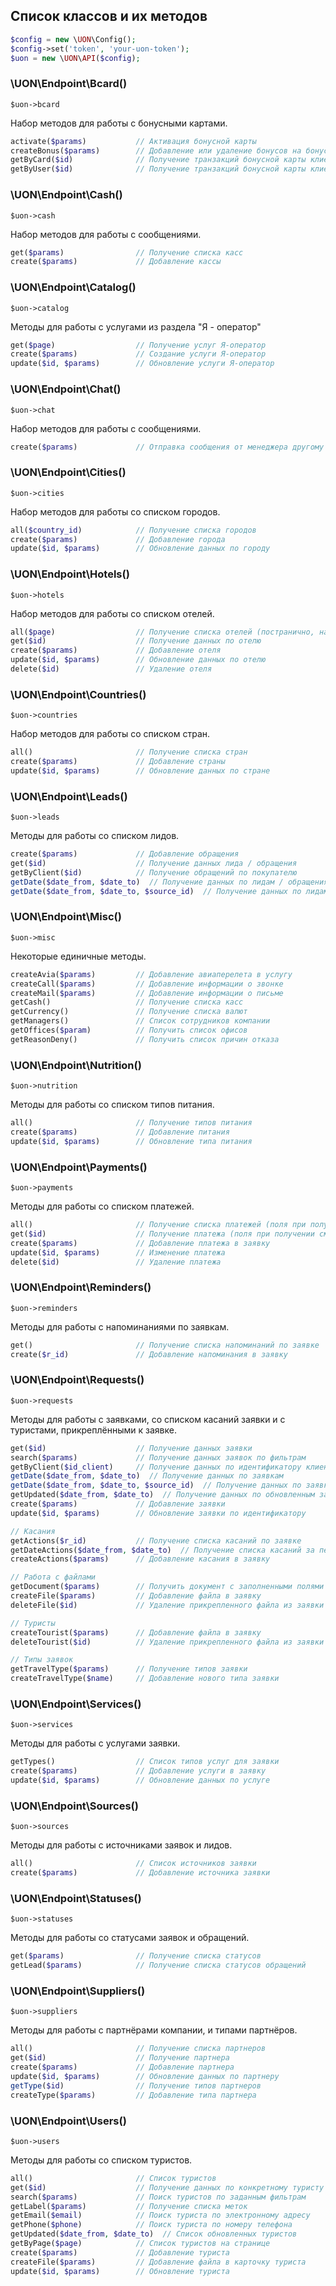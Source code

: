 ## Список классов и их методов

```php
$config = new \UON\Config();
$config->set('token', 'your-uon-token');
$uon = new \UON\API($config);
```

### \UON\Endpoint\Bcard()

`$uon->bcard`

Набор методов для работы с бонусными картами.

```php
activate($params)           // Активация бонусной карты
createBonus($params)        // Добавление или удаление бонусов на бонусной карте
getByCard($id)              // Получение транзакций бонусной карты клиента (по ID карты)
getByUser($id)              // Получение транзакций бонусной карты клиента (по ID клиента)
```

### \UON\Endpoint\Cash()

`$uon->cash`

Набор методов для работы с сообщениями.

```php
get($params)                // Получение списка касс
create($params)             // Добавление кассы
```

### \UON\Endpoint\Catalog()

`$uon->catalog`

Методы для работы с услугами из раздела "Я - оператор"

```php
get($page)                  // Получение услуг Я-оператор
create($params)             // Создание услуги Я-оператор
update($id, $params)        // Обновление услуги Я-оператор
```

### \UON\Endpoint\Chat()

`$uon->chat`

Набор методов для работы с сообщениями.

```php
create($params)             // Отправка сообщения от менеджера другому менеджеру или туристу
```

### \UON\Endpoint\Cities()

`$uon->cities`

Набор методов для работы со списком городов.

```php
all($country_id)            // Получение списка городов
create($params)             // Добавление города
update($id, $params)        // Обновление данных по городу
```

### \UON\Endpoint\Hotels()

`$uon->hotels`

Набор методов для работы со списком отелей.

```php
all($page)                  // Получение списка отелей (постранично, на каждой странице 100 отелей)
get($id)                    // Получение данных по отелю
create($params)             // Добавление отеля
update($id, $params)        // Обновление данных по отелю
delete($id)                 // Удаление отеля
```

### \UON\Endpoint\Countries()

`$uon->countries`

Набор методов для работы со списком стран.

```php
all()                       // Получение списка стран
create($params)             // Добавление страны
update($id, $params)        // Обновление данных по стране
```

### \UON\Endpoint\Leads()

`$uon->leads`

Методы для работы со списком лидов.

```php
create($params)             // Добавление обращения
get($id)                    // Получение данных лида / обращения
getByClient($id)            // Получение обращений по покупателю
getDate($date_from, $date_to)  // Получение данных по лидам / обращениям
getDate($date_from, $date_to, $source_id)  // Получение данных по лидам / обращениям согласно источнику
```

### \UON\Endpoint\Misc()

`$uon->misc`

Некоторые единичные методы.

```php
createAvia($params)         // Добавление авиаперелета в услугу
createCall($params)         // Добавление информации о звонке
createMail($params)         // Добавление информации о письме
getCash()                   // Получение списка касс
getCurrency()               // Получение списка валют
getManagers()               // Список сотрудников компании
getOffices($param)          // Получить список офисов
getReasonDeny()             // Получить список причин отказа
```

### \UON\Endpoint\Nutrition()

`$uon->nutrition`

Методы для работы со списком типов питания.

```php
all()                       // Получение типов питания
create($params)             // Добавление питания
update($id, $params)        // Обновление типа питания
```

### \UON\Endpoint\Payments()

`$uon->payments`

Методы для работы со списком платежей.

```php
all()                       // Получение списка платежей (поля при получении см. /payment/create)
get($id)                    // Получение платежа (поля при получении см. /payment/create)
create($params)             // Добавление платежа в заявку
update($id, $params)        // Изменение платежа
delete($id)                 // Удаление платежа
```

### \UON\Endpoint\Reminders()

`$uon->reminders`

Методы для работы с напоминаниями по заявкам.

```php
get()                       // Получение списка напоминаний по заявке
create($r_id)               // Добавление напоминания в заявку
```

### \UON\Endpoint\Requests()

`$uon->requests`

Методы для работы с заявками, со списком касаний заявки и с туристами, прикреплёнными к заявке.

```php
get($id)                    // Получение данных заявки
search($params)             // Получение данных заявок по фильтрам
getByClient($id_client)     // Получение данных по идентификатору клиента
getDate($date_from, $date_to)  // Получение данных по заявкам
getDate($date_from, $date_to, $source_id)  // Получение данных по заявкам согласно источнику
getUpdated($date_from, $date_to)  // Получение данных по обновленным заявкам
create($params)             // Добавление заявки
update($id, $params)        // Обновление заявки по идентификатору

// Касания
getActions($r_id)           // Получение списка касаний по заявке
getDateActions($date_from, $date_to)  // Получение списка касаний за период
createActions($params)      // Добавление касания в заявку

// Работа с файлами
getDocument($params)        // Получить документ с заполненными полями
createFile($params)         // Добавление файла в заявку
deleteFile($id)             // Удаление прикрепленного файла из заявки

// Туристы
createTourist($params)      // Добавление файла в заявку
deleteTourist($id)          // Удаление прикрепленного файла из заявки

// Типы заявок
getTravelType($params)      // Получение типов заявки
createTravelType($name)     // Добавление нового типа заявки
```

### \UON\Endpoint\Services()

`$uon->services`

Методы для работы с услугами заявки.

```php
getTypes()                  // Список типов услуг для заявки
create($params)             // Добавление услуги в заявку
update($id, $params)        // Обновление данных по услуге
```

### \UON\Endpoint\Sources()

`$uon->sources`

Методы для работы с источниками заявок и лидов.

```php
all()                       // Список источников заявки
create($params)             // Добавление источника заявки
```

### \UON\Endpoint\Statuses()

`$uon->statuses`

Методы для работы со статусами заявок и обращений.

```php
get($params)                // Получение списка статусов
getLead($params)            // Получение списка статусов обращений
```

### \UON\Endpoint\Suppliers()

`$uon->suppliers`

Методы для работы с партнёрами компании, и типами партнёров.

```php
all()                       // Получение списка партнеров
get($id)                    // Получение партнера
create($params)             // Добавление партнера
update($id, $params)        // Обновление данных по партнеру
getType($id)                // Получение типов партнеров
createType($params)         // Добавление типа партнера
```

### \UON\Endpoint\Users()

`$uon->users`

Методы для работы со списком туристов.

```php
all()                       // Список туристов
get($id)                    // Получение данных по конкретному туристу
search($params)             // Поиск туристов по заданным фильтрам
getLabel($params)           // Получение списка меток
getEmail($email)            // Поиск туриста по электронному адресу
getPhone($phone)            // Поиск туриста по номеру телефона
getUpdated($date_from, $date_to)  // Список обновленных туристов
getByPage($page)            // Список туристов на странице
create($params)             // Добавление туриста
createFile($params)         // Добавление файла в карточку туриста
update($id, $params)        // Обновление туриста
```

